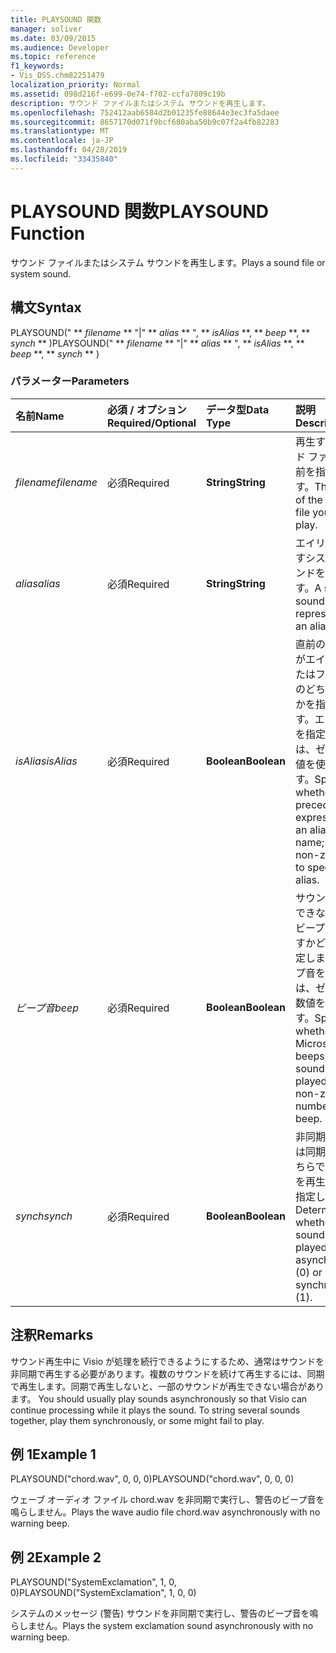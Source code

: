 ```yaml
---
title: PLAYSOUND 関数
manager: soliver
ms.date: 03/09/2015
ms.audience: Developer
ms.topic: reference
f1_keywords:
- Vis_DSS.chm82251479
localization_priority: Normal
ms.assetid: 098d216f-e699-0e74-f702-ccfa7809c19b
description: サウンド ファイルまたはシステム サウンドを再生します。
ms.openlocfilehash: 752412aab6584d2b01235fe88644e3ec3fa5daee
ms.sourcegitcommit: 8657170d071f9bcf680aba50b9c07f2a4fb82283
ms.translationtype: MT
ms.contentlocale: ja-JP
ms.lasthandoff: 04/28/2019
ms.locfileid: "33435840"
---
```

# <a name="playsound-function"></a><span data-ttu-id="6be08-103">PLAYSOUND 関数</span><span class="sxs-lookup"><span data-stu-id="6be08-103">PLAYSOUND Function</span></span>

<span data-ttu-id="6be08-104">サウンド ファイルまたはシステム サウンドを再生します。</span><span class="sxs-lookup"><span data-stu-id="6be08-104">Plays a sound file or system sound.</span></span> 
  
## <a name="syntax"></a><span data-ttu-id="6be08-105">構文</span><span class="sxs-lookup"><span data-stu-id="6be08-105">Syntax</span></span>

<span data-ttu-id="6be08-106">PLAYSOUND(" \*\* *filename* \*\* "|" \*\* *alias* \*\* ", \*\* *isAlias* \*\*, \*\* *beep* \*\*, \*\* *synch* \*\* )</span><span class="sxs-lookup"><span data-stu-id="6be08-106">PLAYSOUND(" \*\* *filename* \*\* "|" \*\* *alias* \*\* ", \*\* *isAlias* \*\*, \*\* *beep* \*\*, \*\* *synch* \*\* )</span></span> 
  
### <a name="parameters"></a><span data-ttu-id="6be08-107">パラメーター</span><span class="sxs-lookup"><span data-stu-id="6be08-107">Parameters</span></span>

|<span data-ttu-id="6be08-108">**名前**</span><span class="sxs-lookup"><span data-stu-id="6be08-108">**Name**</span></span>|<span data-ttu-id="6be08-109">**必須 / オプション**</span><span class="sxs-lookup"><span data-stu-id="6be08-109">**Required/Optional**</span></span>|<span data-ttu-id="6be08-110">**データ型**</span><span class="sxs-lookup"><span data-stu-id="6be08-110">**Data Type**</span></span>|<span data-ttu-id="6be08-111">**説明**</span><span class="sxs-lookup"><span data-stu-id="6be08-111">**Description**</span></span>|
|:-----|:-----|:-----|:-----|
| <span data-ttu-id="6be08-112">_filename_</span><span class="sxs-lookup"><span data-stu-id="6be08-112">_filename_</span></span> <br/> |<span data-ttu-id="6be08-113">必須</span><span class="sxs-lookup"><span data-stu-id="6be08-113">Required</span></span>  <br/> |<span data-ttu-id="6be08-114">**String**</span><span class="sxs-lookup"><span data-stu-id="6be08-114">**String**</span></span> <br/> |<span data-ttu-id="6be08-115">再生するサウンド ファイルの名前を指定します。</span><span class="sxs-lookup"><span data-stu-id="6be08-115">The name of the sound file you want to play.</span></span>  <br/> |
| <span data-ttu-id="6be08-116">_alias_</span><span class="sxs-lookup"><span data-stu-id="6be08-116">_alias_</span></span> <br/> |<span data-ttu-id="6be08-117">必須</span><span class="sxs-lookup"><span data-stu-id="6be08-117">Required</span></span>  <br/> |<span data-ttu-id="6be08-118">**String**</span><span class="sxs-lookup"><span data-stu-id="6be08-118">**String**</span></span> <br/> | <span data-ttu-id="6be08-119">エイリアスが示すシステム サウンドを指定します。</span><span class="sxs-lookup"><span data-stu-id="6be08-119">A system sound represented by an alias.</span></span>  <br/> |
| <span data-ttu-id="6be08-120">_isAlias_</span><span class="sxs-lookup"><span data-stu-id="6be08-120">_isAlias_</span></span> <br/> |<span data-ttu-id="6be08-121">必須</span><span class="sxs-lookup"><span data-stu-id="6be08-121">Required</span></span>  <br/> |<span data-ttu-id="6be08-122">**Boolean**</span><span class="sxs-lookup"><span data-stu-id="6be08-122">**Boolean**</span></span> <br/> | <span data-ttu-id="6be08-123">直前の式 (引数) がエイリアスまたはファイル名のどちらであるかを指定します。エイリアスを指定するには、ゼロ以外の値を使用します。</span><span class="sxs-lookup"><span data-stu-id="6be08-123">Specifies whether the preceding expression is an alias or file name; use a non-zero value to specify an alias.</span></span>  <br/> |
| <span data-ttu-id="6be08-124">_ビープ音_</span><span class="sxs-lookup"><span data-stu-id="6be08-124">_beep_</span></span> <br/> |<span data-ttu-id="6be08-125">必須</span><span class="sxs-lookup"><span data-stu-id="6be08-125">Required</span></span>  <br/> |<span data-ttu-id="6be08-126">**Boolean**</span><span class="sxs-lookup"><span data-stu-id="6be08-126">**Boolean**</span></span> <br/> |<span data-ttu-id="6be08-127">サウンドを再生できない場合にビープ音を鳴らすかどうかを指定します。ビープ音を鳴らすには、ゼロ以外の数値を使用します。</span><span class="sxs-lookup"><span data-stu-id="6be08-127">Specifies whether Microsoft Visio beeps when sound can't be played; use a non-zero number to beep.</span></span>  <br/> |
| <span data-ttu-id="6be08-128">_synch_</span><span class="sxs-lookup"><span data-stu-id="6be08-128">_synch_</span></span> <br/> |<span data-ttu-id="6be08-129">必須</span><span class="sxs-lookup"><span data-stu-id="6be08-129">Required</span></span>  <br/> |<span data-ttu-id="6be08-130">**Boolean**</span><span class="sxs-lookup"><span data-stu-id="6be08-130">**Boolean**</span></span> <br/> |<span data-ttu-id="6be08-131">非同期 (0) または同期 (1) のどちらでサウンドを再生するかを指定します。</span><span class="sxs-lookup"><span data-stu-id="6be08-131">Determines whether sounds are played asynchronously (0) or synchronously (1).</span></span>  <br/> |
   
## <a name="remarks"></a><span data-ttu-id="6be08-132">注釈</span><span class="sxs-lookup"><span data-stu-id="6be08-132">Remarks</span></span>

<span data-ttu-id="6be08-p101">サウンド再生中に Visio が処理を続行できるようにするため、通常はサウンドを非同期で再生する必要があります。複数のサウンドを続けて再生するには、同期で再生します。同期で再生しないと、一部のサウンドが再生できない場合があります。
</span><span class="sxs-lookup"><span data-stu-id="6be08-p101">You should usually play sounds asynchronously so that Visio can continue processing while it plays the sound. To string several sounds together, play them synchronously, or some might fail to play.</span></span> 
  
## <a name="example-1"></a><span data-ttu-id="6be08-135">例 1</span><span class="sxs-lookup"><span data-stu-id="6be08-135">Example 1</span></span>

<span data-ttu-id="6be08-136">PLAYSOUND("chord.wav", 0, 0, 0)</span><span class="sxs-lookup"><span data-stu-id="6be08-136">PLAYSOUND("chord.wav", 0, 0, 0)</span></span>
  
<span data-ttu-id="6be08-137">ウェーブ オーディオ ファイル chord.wav を非同期で実行し、警告のビープ音を鳴らしません。</span><span class="sxs-lookup"><span data-stu-id="6be08-137">Plays the wave audio file chord.wav asynchronously with no warning beep.</span></span>
  
## <a name="example-2"></a><span data-ttu-id="6be08-138">例 2</span><span class="sxs-lookup"><span data-stu-id="6be08-138">Example 2</span></span>

<span data-ttu-id="6be08-139">PLAYSOUND("SystemExclamation", 1, 0, 0)</span><span class="sxs-lookup"><span data-stu-id="6be08-139">PLAYSOUND("SystemExclamation", 1, 0, 0)</span></span>
  
<span data-ttu-id="6be08-140">システムのメッセージ (警告) サウンドを非同期で実行し、警告のビープ音を鳴らしません。</span><span class="sxs-lookup"><span data-stu-id="6be08-140">Plays the system exclamation sound asynchronously with no warning beep.</span></span>
  

